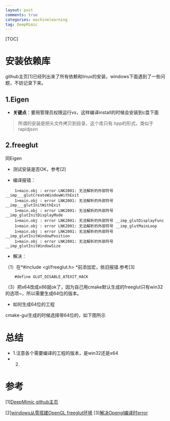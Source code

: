```yaml
---
layout: post
comments: true
categories: machinelearning
tag: DeepMimic
---
```


[TOC]

# 安装依赖库

github主页[1]已经列出来了所有依赖和linux的安装，windows下面遇到了一些问题，不妨记录下来。

## 1.Eigen
* **关键点**：要用管理员权限运行vs，这样编译install的时候会安装到c盘下面

> 所谓的安装是把头文件拷贝到目录，这个库只有.hpp的形式，类似于rapidjson

## 2.freeglut
同Eigen

* 测试安装是否OK，参考[2]

* 编译报错：

```
	1>main.obj : error LNK2001: 无法解析的外部符号 __imp___glutCreateWindowWithExit
	1>main.obj : error LNK2001: 无法解析的外部符号 __imp___glutInitWithExit
	1>main.obj : error LNK2001: 无法解析的外部符号 __imp_glutInitDisplayMode
	1>main.obj : error LNK2001: 无法解析的外部符号 __imp_glutDisplayFunc
	1>main.obj : error LNK2001: 无法解析的外部符号 __imp_glutMainLoop
	1>main.obj : error LNK2001: 无法解析的外部符号 __imp_glutInitWindowPosition
	1>main.obj : error LNK2001: 无法解析的外部符号 __imp_glutInitWindowSize
```

* 解决：

（1）在*#include <gl/freeglut.h>  *前添加宏，依旧报错.参考[3]

```
	#define GLUT_DISABLE_ATEXIT_HACK
```

（3）把x64改成x86就ok了，因为自己用cmake默认生成的freeglut只有win32的选项~，所以需要生成64位的版本。

* 如何生成64位的工程

cmake-gui生成的时候选择带64位的，如下图所示




# 总结
* 1.注意各个需要编译的工程的版本，是win32还是x64
* 2.

# 参考
[1][DeepMimic github主页](https://github.com/xbpeng/DeepMimic)

[2][windows从零搭建OpenGL freeglut环境](https://blog.csdn.net/linian71/article/details/68485494)
[3][解决Opengl编译时error](https://blog.csdn.net/rodgeliao/article/details/7024094)